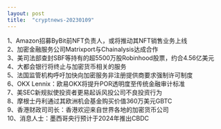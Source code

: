 ```yaml
---
layout: post
title:  "cryptnews-20230109"
---
```

1、Amazon招募ByBit前NFT负责人，或将推动其NFT销售业务上线  
2、加密金融服务公司Matrixport与Chainalysis达成合作  
3、美司法部查封SBF等持有的超5500万股Robinhood股票，约合4.56亿美元  
4、大都会银行将终止与加密货币相关的服务  
5、法国监管机构呼吁加快向加密服务非注册提供商要求强制许可制度  
6、OKX Lennix：欧易OKX将提升POR透明度至传统金融审计标准  
7、美SEC新规拟使投资者更易起诉风投公司不良投资行为  
8、摩根士丹利通过其欧洲机会基金购买价值360万美元GBTC  
9、香港财政司司长：香港欢迎来自世界各地的加密货币公司  
10、消息人士：墨西哥央行预计于2024年推出CBDC  

